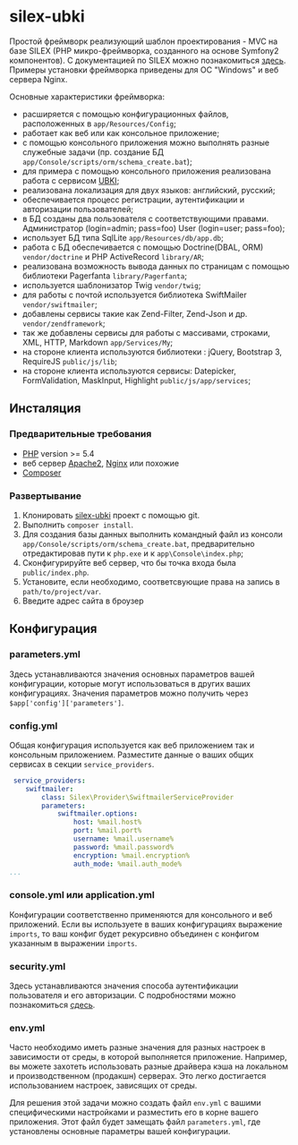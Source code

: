 # silex-ubki

Простой фреймворк реализующий шаблон проектирования - MVC на базе SILEX 
(PHP микро-фреймворка, созданного на основе Symfony2 компонентов). 
С документацией по SILEX можно познакомиться [здесь](http://silex.sensiolabs.org). 
Примеры установки фреймворка приведены для ОС "Windows"
и веб сервера Nginx. 

Основные характеристики фреймворка:

- расширяется с помощью конфигурационных файлов, расположенных в `app/Resources/Сonfig`;
- работает как веб или как консольное приложение;
- с помощью консольного приложения можно выполнять разные служебные задачи (пр. создание БД `app/Console/scripts/orm/schema_create.bat`);
- для примера с помощью консольного приложения реализована работа с сервисом [UBKI](http://ubki.ua/ru);
- реализована локализация для двух языков: английский, русский;
- обеспечивается процесс регистрации, аутентификации и авторизации пользователей;
- в БД созданы два пользователя с соответствующими правами. Администратор (login=admin; pass=foo) User (login=user; pass=foo);
- использует БД типа SqlLite `app/Resources/db/app.db`;
- работа с БД обеспечивается с помощью Doctrine(DBAL, ORM) `vendor/doctrine` и PHP ActiveRecord `library/AR`;
- реализована возможность вывода данных по страницам с помощью библиотеки Pagerfanta `library/Pagerfanta`;
- используется шаблонизатор Twig `vendor/twig`;
- для работы с почтой используется библиотека SwiftMailer `vendor/swiftmailer`;
- добавлены сервисы такие как Zend-Filter, Zend-Json и др. `vendor/zendframework`;
- так же добавлены сервисы для работы с массивами, строками, XML, HTTP, Markdown `app/Services/My`;
- на стороне клиента используются библиотеки : jQuery, Bootstrap 3, RequireJS `public/js/lib`;
- на стороне клиента используются сервисы: Datepicker, FormValidation, MaskInput, Highlight `public/js/app/services`;


## Инсталяция

### Предварительные требования

- [PHP](http://php.net) version >= 5.4
- веб сервер [Apache2](https://httpd.apache.org/download.cgi), [Nginx](http://nginx.org/ru/) или похожие
- [Composer](https://getcomposer.org/)

### Развертывание

1. Клонировать [silex-ubki](https://github.com/bsa-git/silex-ubki) проект с помощью git.
2. Выполнить `composer install`.
3. Для создания базы данных выполнить командный файл из консоли `app/Console/scripts/orm/schema_create.bat`, 
предварительно отредактировав пути к `php.exe` и к `app\Console\index.php`;
4. Сконфигурируйте веб сервер, что бы точка входа была `public/index.php`.
5. Установите, если необходимо, соответсвующие права на запись в `path/to/project/var`.
6. Введите адрес сайта в броузер

## Конфигурация

### parameters.yml
Здесь устанавливаются значения основных параметров вашей конфигурации, 
которые могут использоваться в других ваших конфигурациях. 
Значения параметров можно получить через `$app['config']['parameters']`.

### config.yml
Общая конфигурация используется как веб приложением так и консольным приложением.
Разместите данные о ваших общих сервисах в секции `service_providers`.

```yaml
 service_providers:
    swiftmailer:
        class: Silex\Provider\SwiftmailerServiceProvider
        parameters:
            swiftmailer.options:
                host: %mail.host%
                port: %mail.port%
                username: %mail.username%
                password: %mail.password%
                encryption: %mail.encryption%
                auth_mode: %mail.auth_mode%
...
```

### console.yml или application.yml
Конфигурации соответственно применяются для консольного и веб приложений.
Если вы используете в ваших конфигурациях выражение `imports`, 
то ваш конфиг будет рекурсивно объединен с конфигом указанным в выражении `imports`.

### security.yml
Здесь устанавливаются значения способа аутентификации пользователя и его авторизации.
С подробностями можно познакомиться [сдесь](http://silex.sensiolabs.org/doc/providers/security.html).

### env.yml
Часто необходимо иметь разные значения для разных настроек в зависимости от среды, 
в которой выполняется приложение. Например, вы можете захотеть использовать разные 
драйвера кэша на локальном и производственном (продакшн) серверах. 
Это легко достигается использованием настроек, зависящих от среды.

Для решения этой задачи можно создать файл `env.yml` с вашими специфическими
настройками и разместить его в корне вашего приложения. Этот файл будет замещать
файл `parameters.yml`, где установлены основные параметры вашей конфигурации.